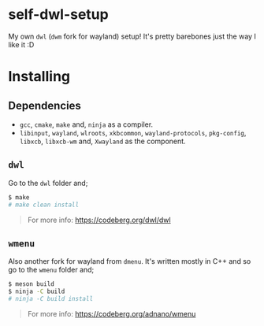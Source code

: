 # self-dwl-setup
My own `dwl` (`dwm` fork for wayland) setup! It's pretty barebones just the way I like it :D

# Installing

## Dependencies
- `gcc`, `cmake`, `make` and, `ninja` as a compiler.
- `libinput`, `wayland`, `wlroots`, `xkbcommon`, `wayland-protocols`, `pkg-config`, `libxcb`, `libxcb-wm` and, `Xwayland` as the component.

## `dwl`
Go to the `dwl` folder and;
```sh
$ make
# make clean install
```
> For more info: https://codeberg.org/dwl/dwl
## `wmenu`
Also another fork for wayland from `dmenu`. It's written mostly in C++ and so go to the `wmenu` folder and;
```sh
$ meson build
$ ninja -C build
# ninja -C build install
```
> For more info: https://codeberg.org/adnano/wmenu


